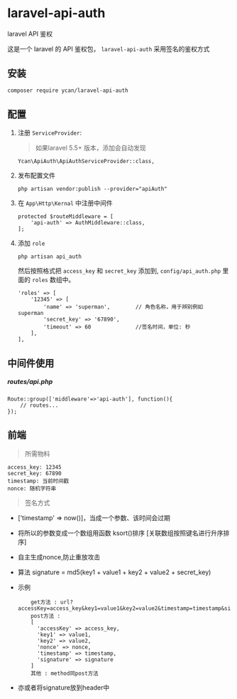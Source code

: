 # laravel-api-auth
laravel API 鉴权

这是一个 laravel 的 API 鉴权包， `laravel-api-auth` 采用签名的鉴权方式

## 安装  
```bash
composer require ycan/laravel-api-auth
```

## 配置
1. 注册 `ServiceProvider`: 
    > 如果laravel 5.5+ 版本，添加会自动发现

    ```
   Ycan\ApiAuth\ApiAuthServiceProvider::class,
    ```
    

2. 发布配置文件
    ```
    php artisan vendor:publish --provider="apiAuth"
    ```

3. 在 `App\Http\Kernal` 中注册中间件 
    ```
    protected $routeMiddleware = [
        'api-auth' => AuthMiddleware::class,
    ];
    ```
    
4. 添加 `role` 
    ```
    php artisan api_auth
    ```
    然后按照格式把 `access_key` 和 `secret_key` 添加到, `config/api_auth.php` 里面的 `roles` 数组中。
    ```
    'roles' => [
        '12345' => [
            'name' => 'superman',        // 角色名称，用于辨别例如 superman
            'secret_key' => '67890',
            'timeout' => 60              //签名时间，单位: 秒
        ],
    ],
    ```
    
    
     
## 中间件使用  
##### routes/api.php

```
Route::group(['middleware'=>'api-auth'], function(){
    // routes...
});
```

## 前端

> 所需物料

    access_key: 12345
    secret_key: 67890
    timestamp: 当前时间戳
    nonce: 随机字符串

> 签名方式

- ['timestamp' => now()]，当成一个参数、该时间会过期
- 将所以的参数变成一个数组用函数 ksort()排序 [关联数组按照键名进行升序排序] 
- 自主生成nonce,防止重放攻击
- 算法 signature = md5(key1 + value1 + key2 + value2 + secret_key)
- 示例

          get方法 : url?accessKey=access_key&key1=value1&key2=value2&timestamp=timestamp&signature=signature&nonce=nonce
          post方法 :  
          [
            'accessKey' => access_key,
            'key1' => value1,
            'key2' => value2,
            'nonce' => nonce,
            'timestamp' => timestamp,
            'signature' => signature
          ]
          其他 : method同post方法
          
- 亦或者将signature放到header中

